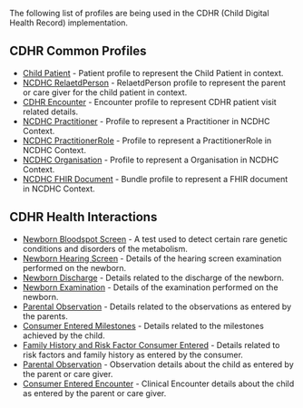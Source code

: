 <!-- profiles-cdhr.md {% comment %}

{% endcomment %} -->
The following list of profiles are being used in the CDHR (Child Digital Health Record) implementation. 

## CDHR Common Profiles
* [Child Patient](StructureDefinition-ncdhc-patient-child.html) - Patient profile to represent the Child Patient in context.
* [NCDHC RelaetdPerson](StructureDefinition-ncdhc-related-person.html) - RelaetdPerson profile to represent the parent or care giver for the child patient in context.
* [CDHR Encounter](StructureDefinition-ncdhc-encounter-cdhr.html) - Encounter profile to represent CDHR patient visit related details.
* [NCDHC Practitioner](StructureDefinition-ncdhc-practitioner.html) - Profile to represent a Practitioner in NCDHC Context.
* [NCDHC PractitionerRole](StructureDefinition-ncdhc-practitioner-role.html) - Profile to represent a PractitionerRole in NCDHC Context.
* [NCDHC Organisation](StructureDefinition-ncdhc-organisation.html) - Profile to represent a Organisation in NCDHC Context.
* [NCDHC FHIR Document](StructureDefinition-ncdhc-bundle-document.html) - Bundle profile to represent a FHIR document in NCDHC Context.


## CDHR Health Interactions
* [Newborn Bloodspot Screen](StructureDefinition-ncdhc-bundle-newborn-bloodspot-screen-document.html) - A test used to detect certain rare genetic conditions and disorders of the metabolism.
* [Newborn Hearing Screen](StructureDefinition-ncdhc-bundle-newborn-hearing-screen-document.html) - Details of the hearing screen examination performed on the newborn.
* [Newborn Discharge](StructureDefinition-ncdhc-bundle-newborn-discharge-document.html) - Details related to the discharge of the newborn. 
* [Newborn Examination](StructureDefinition-ncdhc-bundle-newborn-exam-document.html) - Details of the examination performed on the newborn.
* [Parental Observation](StructureDefinition-ncdhc-bundle-parental-observation-document.html) - Details related to the observations as entered by the parents.
* [Consumer Entered Milestones](StructureDefinition-ncdhc-bundle-consumer-entered-milestone-document.html) - Details related to the milestones achieved by the child.
* [Family History and Risk Factor Consumer Entered](StructureDefinition-ncdhc-bundle-fh-rf-consumer-entered-document.html) - Details related to risk factors and family history as entered by the consumer.
* [Parental Observation](StructureDefinition-ncdhc-bundle-parental-observation-document.html) - Observation details about the child as entered by the parent or care giver.
* [Consumer Entered Encounter](StructureDefinition-ncdhc-bundle-consumer-entered-encounter-document.html) - Clinical Encounter details about the child as entered by the parent or care giver.



